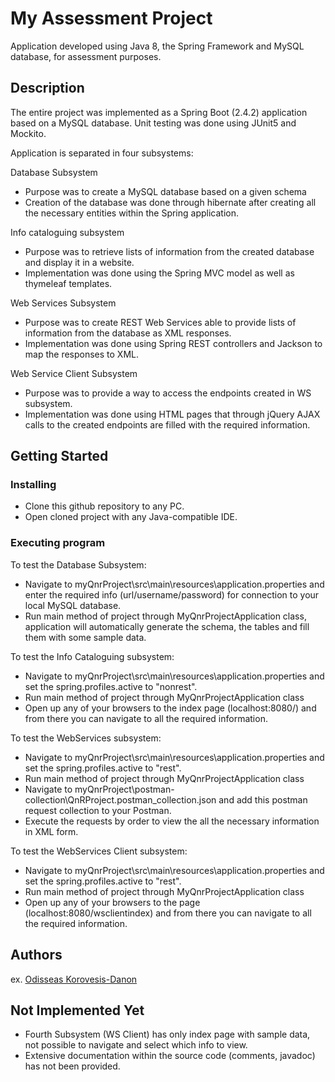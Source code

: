 # My Assessment Project

Application developed using Java 8, the Spring Framework and MySQL database, for assessment purposes.

## Description

The entire project was implemented as a Spring Boot (2.4.2) application based on a MySQL database. Unit testing was done
using JUnit5 and Mockito.

Application is separated in four subsystems:

Database Subsystem

* Purpose was to create a MySQL database based on a given schema
* Creation of the database was done through hibernate after creating all the necessary entities within the Spring application.

Info cataloguing subsystem

* Purpose was to retrieve lists of information from the created database and display it in a website.
* Implementation was done using the Spring MVC model as well as thymeleaf templates.

Web Services Subsystem

* Purpose was to create REST Web Services able to provide lists of information from the database as XML responses.
* Implementation was done using Spring REST controllers and Jackson to map the responses to XML.

Web Service Client Subsystem

* Purpose was to provide a way to access the endpoints created in WS subsystem.
* Implementation was done using HTML pages that through jQuery AJAX calls to the created endpoints are filled with the required information.

## Getting Started

### Installing

* Clone this github repository to any PC.
* Open cloned project with any Java-compatible IDE.

### Executing program

To test the Database Subsystem:

* Navigate to myQnrProject\src\main\resources\application.properties and enter the required info (url/username/password) for connection to your local MySQL database.
* Run main method of project through MyQnrProjectApplication class, application will automatically generate the schema, the tables and fill them with some sample data.

To test the Info Cataloguing subsystem:

* Navigate to myQnrProject\src\main\resources\application.properties and set the spring.profiles.active to "nonrest".
* Run main method of project through MyQnrProjectApplication class
* Open up any of your browsers to the index page (localhost:8080/) and from there you can navigate to all the required information.

To test the WebServices subsystem:

* Navigate to myQnrProject\src\main\resources\application.properties and set the spring.profiles.active to "rest".
* Run main method of project through MyQnrProjectApplication class
* Navigate to myQnrProject\postman-collection\QnRProject.postman_collection.json and add this postman request collection to your Postman.
* Execute the requests by order to view the all the necessary information in XML form.

To test the WebServices Client subsystem:

* Navigate to myQnrProject\src\main\resources\application.properties and set the spring.profiles.active to "rest".
* Run main method of project through MyQnrProjectApplication class
* Open up any of your browsers to the page (localhost:8080/wsclientindex) and from there you can navigate to all the required information.

## Authors

ex. [Odisseas Korovesis-Danon](https://www.linkedin.com/in/odisseas-korovesis-danon/)

## Not Implemented Yet

* Fourth Subsystem (WS Client) has only index page with sample data, not possible to navigate and select which 
  info to view.
* Extensive documentation within the source code (comments, javadoc) has not been provided.